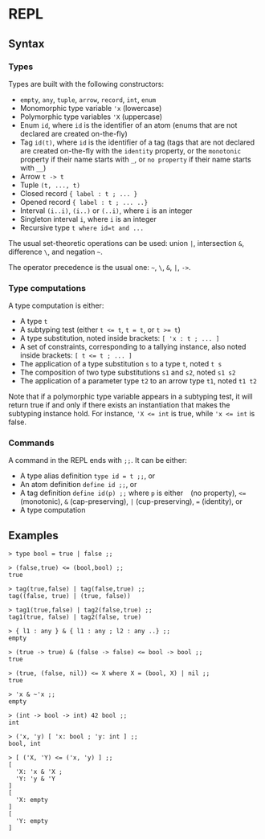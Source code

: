 # REPL

## Syntax

### Types

Types are built with the following constructors:
- `empty`, `any`, `tuple`, `arrow`, `record`, `int`, `enum`
- Monomorphic type variable `'x` (lowercase)
- Polymorphic type variables `'X` (uppercase)
- Enum `id`, where `id` is the identifier of an atom (enums that are not declared are created on-the-fly)
- Tag `id(t)`, where `id` is the identifier of a tag (tags that are not declared are created on-the-fly with the `identity` property, or the `monotonic` property if their name
starts with `_`, or `no property` if their name
starts with `__`)
- Arrow `t -> t`
- Tuple `(t, ..., t)`
- Closed record `{ label : t ; ... }`
- Opened record `{ label : t ; ... ..}`
- Interval `(i..i)`, `(i..)` or `(..i)`, where `i` is an integer
- Singleton interval `i`, where `i` is an integer
- Recursive type `t where id=t and ...`

The usual set-theoretic operations can be used:
union `|`, intersection `&`, difference `\`, and negation `~`.

The operator precedence is the usual one: `~`, `\`, `&`, `|`, `->`.

### Type computations

A type computation is either:
- A type `t`
- A subtyping test (either `t <= t`, `t = t`, or `t >= t`)
- A type substitution, noted inside brackets: `[ 'x : t ; ... ]`
- A set of constraints, corresponding to a tallying instance, also noted inside brackets: `[ t <= t ; ... ]`
- The application of a type substitution `s` to a type `t`, noted `t s`
- The composition of two type substitutions `s1` and `s2`, noted `s1 s2`
- The application of a parameter type `t2` to an arrow type `t1`, noted `t1 t2`

Note that if a polymorphic type variable appears in a subtyping test, it will return true if and only if there exists an instantiation that makes the subtyping instance hold. For instance, `'X <= int` is true, while `'x <= int` is false.

### Commands

A command in the REPL ends with `;;`. It can be either:
- A type alias definition `type id = t ;;`, or
- An atom definition `define id ;;`, or
- A tag definition `define id(p) ;;` where `p` is either ` ` (no property), `<=` (monotonic),
`&` (cap-preserving), `|` (cup-preserving), `=` (identity), or
- A type computation

## Examples

```
> type bool = true | false ;;

> (false,true) <= (bool,bool) ;;
true

> tag(true,false) | tag(false,true) ;;
tag((false, true) | (true, false))

> tag1(true,false) | tag2(false,true) ;;
tag1(true, false) | tag2(false, true)

> { l1 : any } & { l1 : any ; l2 : any ..} ;;
empty

> (true -> true) & (false -> false) <= bool -> bool ;;
true

> (true, (false, nil)) <= X where X = (bool, X) | nil ;;
true

> 'x & ~'x ;;
empty

> (int -> bool -> int) 42 bool ;;
int

> ('x, 'y) [ 'x: bool ; 'y: int ] ;;
bool, int

> [ ('X, 'Y) <= ('x, 'y) ] ;;
[
  'X: 'x & 'X ;
  'Y: 'y & 'Y
]
[
  'X: empty
]
[
  'Y: empty
]
```
